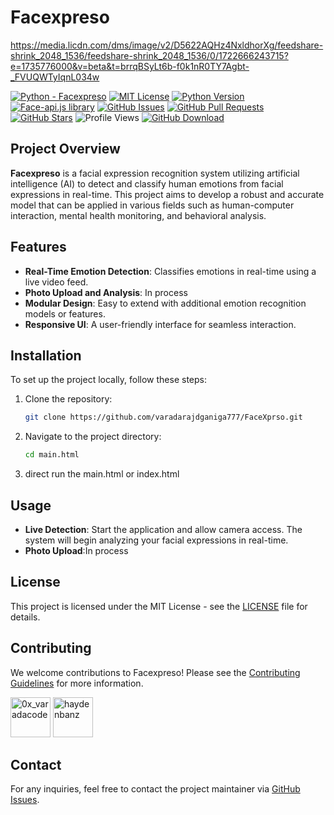 # Facexpreso

https://media.licdn.com/dms/image/v2/D5622AQHz4NxldhorXg/feedshare-shrink_2048_1536/feedshare-shrink_2048_1536/0/1722666243715?e=1735776000&v=beta&t=brrqBSyLt6b-f0k1nR0TY7Agbt-_FVUQWTyIqnL034w

[![Python - Facexpreso](https://img.shields.io/static/v1?label=Python&message=Facexpreso&color=%242A3E87&labelColor=%236A7DA8&style=for-the-badge&&logo=python)](https://github.com/varadarajdganiga777/Facial-Expression-Through-AI)
[![MIT License](https://img.shields.io/static/v1?label=License&message=MIT&color=%233DA639&labelColor=%23e3e3e3&style=for-the-badge)](https://github.com/varadarajdganiga777/Facial-Expression-Through-AI/blob/main/LICENSE)
[![Python Version](https://img.shields.io/static/v1?label=Python&message=3.6%2B&color=%230078D6&labelColor=%23e3e3e3&style=for-the-badge&logo=python)](https://www.python.org/downloads/)
[![Face-api.js library](https://img.shields.io/static/v1?label=face-api.js&message=Library&color=%232A3E87&labelColor=%236A7DA8&style=for-the-badge)](https://github.com/justadudewhohacks/face-api.js)
[![GitHub Issues](https://img.shields.io/github/issues/varadarajdganiga777/Facial-Expression-Through-AI?style=for-the-badge)](https://github.com/varadarajdganiga777/Facial-Expression-Through-AI/issues)
[![GitHub Pull Requests](https://img.shields.io/github/issues-pr/varadarajdganiga777/Facial-Expression-Through-AI?style=for-the-badge)](https://github.com/varadarajdganiga777/Facial-Expression-Through-AI/pulls)
[![GitHub Stars](https://img.shields.io/github/stars/varadarajdganiga777/Facial-Expression-Through-AI?style=for-the-badge)](https://github.com/varadarajdganiga777/Facial-Expression-Through-AI/stargazers)
![Profile Views](https://komarev.com/ghpvc/?username=varadarajdganiga777&color=%232A3E87&labelColor=%236A7DA8&style=for-the-badge)
[![GitHub Download](https://img.shields.io/static/v1?label=Download&message=Facexpreso&color=%242A3E87&labelColor=%236A7DA8&style=for-the-badge)](https://github.com/varadarajdganiga777/Facial-Expression-Through-AI/releases)

## Project Overview

**Facexpreso** is a facial expression recognition system utilizing artificial intelligence (AI) to detect and classify human emotions from facial expressions in real-time. This project aims to develop a robust and accurate model that can be applied in various fields such as human-computer interaction, mental health monitoring, and behavioral analysis.

## Features

- **Real-Time Emotion Detection**: Classifies emotions in real-time using a live video feed.
- **Photo Upload and Analysis**: In process
- **Modular Design**: Easy to extend with additional emotion recognition models or features.
- **Responsive UI**: A user-friendly interface for seamless interaction.

## Installation

To set up the project locally, follow these steps:

1. Clone the repository:
    ```bash
    git clone https://github.com/varadarajdganiga777/FaceXprso.git
    ```
2. Navigate to the project directory:
    ```bash
    cd main.html
    ```
3. direct run the main.html or index.html

## Usage

- **Live Detection**: Start the application and allow camera access. The system will begin analyzing your facial expressions in real-time.
- **Photo Upload**:In process

## License

This project is licensed under the MIT License - see the [LICENSE](https://github.com/varadarajdganiga777/Facial-Expression-Through-AI/blob/main/LICENSE) file for details.

## Contributing

We welcome contributions to Facexpreso! Please see the [Contributing Guidelines](CONTRIBUTING.md) for more information.



[<img src="https://avatars.githubusercontent.com/u/108749445?s=64&v=4" width="64" height="64" alt="0x_varadacode">](https://github.com/0x_varadacode)
[<img src="https://avatars.githubusercontent.com/u/67865621?s=64&v=4" width="64" height="64" alt="haydenbanz">](https://github.com/haydenbanz)

## Contact

For any inquiries, feel free to contact the project maintainer via [GitHub Issues](https://github.com/varadarajdganiga777/Facial-Expression-Through-AI/issues).
